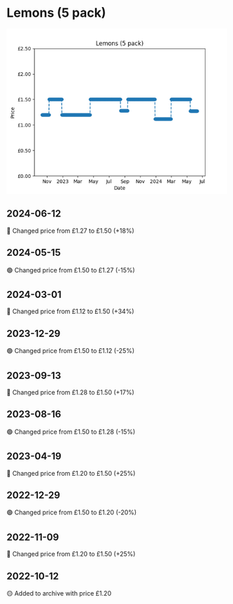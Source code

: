 # Lemons (5 pack)
![](charts/product-47305011.png)
## 2024-06-12
🔴 Changed price from £1.27 to £1.50 (+18%)
## 2024-05-15
🟢 Changed price from £1.50 to £1.27 (-15%)
## 2024-03-01
🔴 Changed price from £1.12 to £1.50 (+34%)
## 2023-12-29
🟢 Changed price from £1.50 to £1.12 (-25%)
## 2023-09-13
🔴 Changed price from £1.28 to £1.50 (+17%)
## 2023-08-16
🟢 Changed price from £1.50 to £1.28 (-15%)
## 2023-04-19
🔴 Changed price from £1.20 to £1.50 (+25%)
## 2022-12-29
🟢 Changed price from £1.50 to £1.20 (-20%)
## 2022-11-09
🔴 Changed price from £1.20 to £1.50 (+25%)
## 2022-10-12
🟡 Added to archive with price £1.20